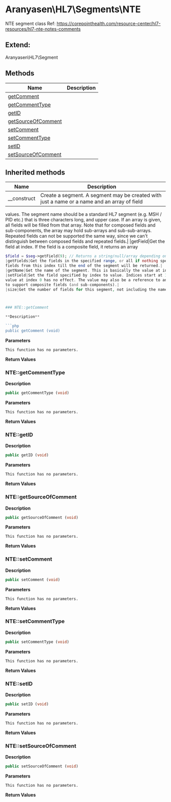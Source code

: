 # Aranyasen\HL7\Segments\NTE  

NTE segment class
Ref: https://corepointhealth.com/resource-center/hl7-resources/hl7-nte-notes-comments



## Extend:

Aranyasen\HL7\Segment

## Methods

| Name | Description |
|------|-------------|
|[getComment](#ntegetcomment)||
|[getCommentType](#ntegetcommenttype)||
|[getID](#ntegetid)||
|[getSourceOfComment](#ntegetsourceofcomment)||
|[setComment](#ntesetcomment)||
|[setCommentType](#ntesetcommenttype)||
|[setID](#ntesetid)||
|[setSourceOfComment](#ntesetsourceofcomment)||

## Inherited methods

| Name | Description |
|------|-------------|
|__construct|Create a segment. A segment may be created with just a name or a name and an array of field
values. The segment name should be a standard HL7 segment (e.g. MSH / PID etc.) that is three characters long, and
upper case. If an array is given, all fields will be filled from that array. Note that for composed fields and
sub-components, the array may hold sub-arrays and sub-sub-arrays. Repeated fields can not be supported the same
way, since we can't distinguish between composed fields and repeated fields.|
|getField|Get the field at index. If the field is a composite field, it returns an array
```php
$field = $seg->getField(9); // Returns a string/null/array depending on what the 9th field is.|
|getFields|Get the fields in the specified range, or all if nothing specified. If only the 'from' value is provided, all
fields from this index till the end of the segment will be returned.|
|getName|Get the name of the segment. This is basically the value at index 0|
|setField|Set the field specified by index to value. Indices start at 1, to stay with the HL7 standard. Trying to set the
value at index 0 has no effect. The value may also be a reference to an array (that may itself contain arrays)
to support composite fields (and sub-components).|
|size|Get the number of fields for this segment, not including the name|



### NTE::getComment  

**Description**

```php
public getComment (void)
```

 

 

**Parameters**

`This function has no parameters.`

**Return Values**




### NTE::getCommentType  

**Description**

```php
public getCommentType (void)
```

 

 

**Parameters**

`This function has no parameters.`

**Return Values**




### NTE::getID  

**Description**

```php
public getID (void)
```

 

 

**Parameters**

`This function has no parameters.`

**Return Values**




### NTE::getSourceOfComment  

**Description**

```php
public getSourceOfComment (void)
```

 

 

**Parameters**

`This function has no parameters.`

**Return Values**




### NTE::setComment  

**Description**

```php
public setComment (void)
```

 

 

**Parameters**

`This function has no parameters.`

**Return Values**




### NTE::setCommentType  

**Description**

```php
public setCommentType (void)
```

 

 

**Parameters**

`This function has no parameters.`

**Return Values**




### NTE::setID  

**Description**

```php
public setID (void)
```

 

 

**Parameters**

`This function has no parameters.`

**Return Values**




### NTE::setSourceOfComment  

**Description**

```php
public setSourceOfComment (void)
```

 

 

**Parameters**

`This function has no parameters.`

**Return Values**



